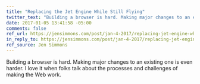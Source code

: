```yaml
---
title: "Replacing the Jet Engine While Still Flying"
twitter_text: "Building a browser is hard. Making major changes to an existing one is even harder."
date: 2017-01-05 13:41:58 -05:00
comments: false
ref_url: https://jensimmons.com/post/jan-4-2017/replacing-jet-engine-while-still-flying
in_reply_to: https://jensimmons.com/post/jan-4-2017/replacing-jet-engine-while-still-flying
ref_source: Jen Simmons
---
```


Building a browser is hard. Making major changes to an existing one is even harder. I love it when folks talk about the processes and challenges of making the Web work.